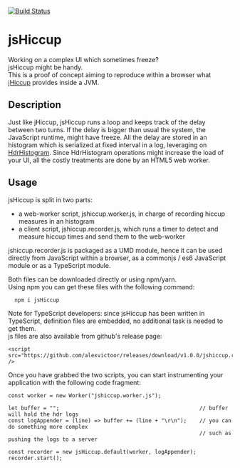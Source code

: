 [![Build Status](https://travis-ci.org/alexvictoor/jsHiccup.svg?branch=master)](https://travis-ci.org/alexvictoor/jsHiccup)

# jsHiccup
Working on a complex UI which sometimes freeze?  
jsHiccup might be handy.  
This is a proof of concept aiming to reproduce within a browser what [jHiccup](https://github.com/giltene/jHiccup) provides inside a JVM. 
## Description 
Just like jHiccup, jsHiccup runs a loop and keeps track of the delay between two turns. If the delay is bigger than usual the system, the JavaScript runtime, might have freeze. All the delay are stored in an histogram which is serialized at fixed interval in a log, leveraging on [HdrHistogram](https://github.com/HdrHistogram/HdrHistogramJS). Since HdrHistogram operations might increase the load of your UI, all the costly treatments are done by an HTML5 web worker.
## Usage
jsHiccup is split in two parts:
- a web-worker script, jshiccup.worker.js, in charge of recording hiccup measures in an histogram
- a client script, jshiccup.recorder.js, which runs a timer to detect and measure hiccup times and send them to the web-worker

jshiccup.recorder.js is packaged as a UMD module, hence it can be used directly 
from JavaScript within a browser, as a commonjs / es6 JavaScript module 
or as a TypeScript module.

Both files can be downloaded directly or using npm/yarn.  
Using npm you can get these files with the following command:
```
  npm i jsHiccup
```
Note for TypeScript developers: since jsHiccup has been written in TypeScript, definition files are embedded, no additional task is needed to get them.   
js files are also available from github's release page:
```
<script src="https://github.com/alexvictoor/releases/download/v1.0.0/jshiccup.recorder.js" />
```
Once you have grabbed the two scripts, you can start instrumenting your application with the following code fragment:
```
const worker = new Worker("jshiccup.worker.js");

let buffer = "";                                            // buffer will hold the hdr logs
const logAppender = (line) => buffer += (line + "\r\n");    // you can do something more complex
                                                            // such as pushing the logs to a server

const recorder = new jsHiccup.default(worker, logAppender);
recorder.start();

```